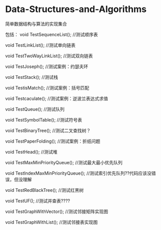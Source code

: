 # Data-Structures-and-Algorithms
简单数据结构与算法的实现集合

包括：
void TestSequenceList();			 //测试顺序表

void TestLinkList();				 //测试单向链表

void TestTwoWayLinkList();			 //测试双向链表

void TestJoseph();					 //测试案例：约瑟夫环

void TestStack();					 //测试栈

void TestisMatch();					 //测试案例：括号匹配

void Testcaculate();				 //测试案例：逆波兰表达式求值

void TestQueue();					 //测试队列

void TestSymbolTable();				 //测试符号表

void TestBinaryTree();				 //测试二叉查找树？

void TestPaperFolding();		     //测试案例：折纸问题

void TestHead();					 //测试堆

void TestMaxMinPriorityQueue();		 //测试最大最小优先队列

void TestIndexMaxMinPriorityQueue(); //测试索引优先队列??代码应该没错误，但没理解

void TestRedBlackTree();			 //测试红黑树

void TestUF();						 //测试并查表????

void TestGraphWithVector();			 //测试邻接矩阵实现图

void TestGraphWithList();		     //测试邻接表实现图

